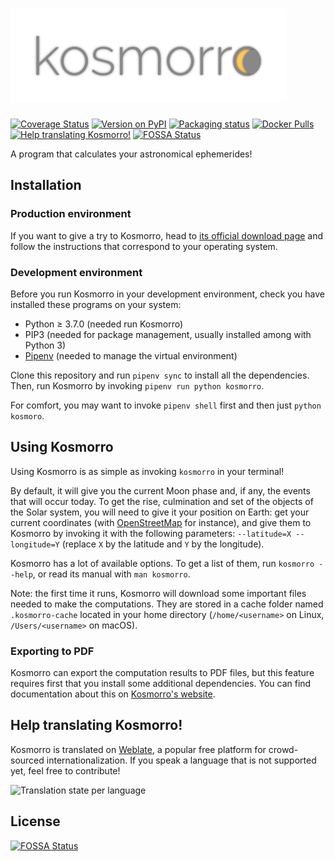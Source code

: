 # ![Kosmorro](https://raw.githubusercontent.com/Kosmorro/logos/main/png/kosmorro-logo-grey.png)
[![Coverage Status](https://coveralls.io/repos/github/Kosmorro/kosmorro/badge.svg?branch=master)](https://coveralls.io/github/Kosmorro/kosmorro?branch=master) [![Version on PyPI](https://img.shields.io/pypi/v/kosmorro)](https://pypi.org/project/kosmorro) [![Packaging status](https://repology.org/badge/tiny-repos/kosmorro.svg)](https://repology.org/project/kosmorro/versions) [![Docker Pulls](https://img.shields.io/docker/pulls/kosmorro/kosmorro)](https://hub.docker.com/r/kosmorro/kosmorro) [![Help translating Kosmorro!](https://hosted.weblate.org/widgets/kosmorro/-/cli/svg-badge.svg)](https://hosted.weblate.org/engage/kosmorro/)
[![FOSSA Status](https://app.fossa.com/api/projects/git%2Bgithub.com%2FKosmorro%2Fkosmorro.svg?type=shield)](https://app.fossa.com/projects/git%2Bgithub.com%2FKosmorro%2Fkosmorro?ref=badge_shield)

A program that calculates your astronomical ephemerides!

## Installation

### Production environment

If you want to give a try to Kosmorro, head to [its official download page](https://kosmorro.space/cli/download/) and follow the instructions that correspond to your operating system.

### Development environment

Before you run Kosmorro in your development environment, check you have installed these programs on your system:

- Python ≥ 3.7.0 (needed run Kosmorro)
- PIP3 (needed for package management, usually installed among with Python 3)
- [Pipenv](https://pypi.org/project/pipenv/) (needed to manage the virtual environment)

Clone this repository and run `pipenv sync` to install all the dependencies.
Then, run Kosmorro by invoking `pipenv run python kosmorro`.

For comfort, you may want to invoke `pipenv shell` first and then just `python kosmoro`.

## Using Kosmorro

Using Kosmorro is as simple as invoking `kosmorro` in your terminal!

By default, it will give you the current Moon phase and, if any, the events that will occur today.
To get the rise, culmination and set of the objects of the Solar system, you will need to give it your position on Earth: get your current coordinates (with [OpenStreetMap](https://www.openstreetmap.org) for instance), and give them to Kosmorro by invoking it with the following parameters: `--latitude=X --longitude=Y` (replace `X` by the latitude and `Y` by the longitude).

Kosmorro has a lot of available options. To get a list of them, run `kosmorro --help`, or read its manual with `man kosmorro`.

Note: the first time it runs, Kosmorro will download some important files needed to make the computations. They are stored in a cache folder named `.kosmorro-cache` located in your home directory (`/home/<username>` on Linux, `/Users/<username>` on macOS).

### Exporting to PDF

Kosmorro can export the computation results to PDF files, but this feature requires first that you install some additional dependencies.
You can find documentation about this on [Kosmorro's website](https://kosmorro.space/cli/generate-pdf/).

## Help translating Kosmorro!

Kosmorro is translated on [Weblate](https://hosted.weblate.org/engage/kosmorro/), a popular free platform for crowd-sourced internationalization.
If you speak a language that is not supported yet, feel free to contribute!

![Translation state per language](https://hosted.weblate.org/widgets/kosmorro/-/cli/multi-auto.svg)


## License
[![FOSSA Status](https://app.fossa.com/api/projects/git%2Bgithub.com%2FKosmorro%2Fkosmorro.svg?type=large)](https://app.fossa.com/projects/git%2Bgithub.com%2FKosmorro%2Fkosmorro?ref=badge_large)